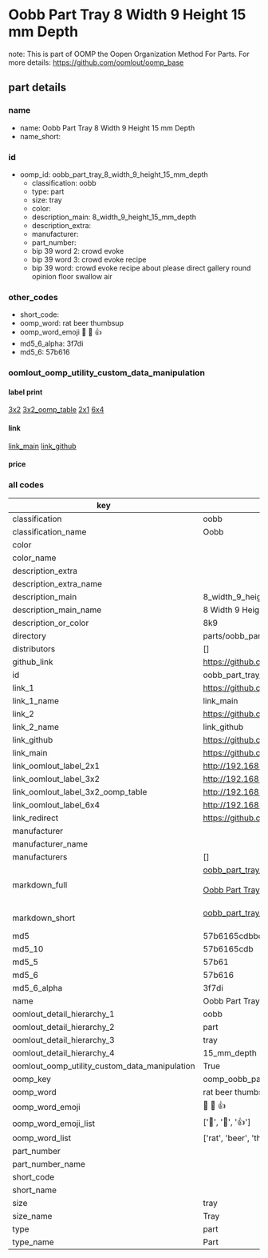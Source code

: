 # Oobb Part Tray 8 Width 9 Height 15 mm Depth  

note: This is part of OOMP the Oopen Organization Method For Parts. For more details: https://github.com/oomlout/oomp_base

##  part details
  







### name
* name: Oobb Part Tray 8 Width 9 Height 15 mm Depth
* name_short: 
### id
* oomp_id: oobb_part_tray_8_width_9_height_15_mm_depth
  * classification: oobb
  * type: part
  * size: tray
  * color: 
  * description_main: 8_width_9_height_15_mm_depth
  * description_extra: 
  * manufacturer: 
  * part_number: 
  * bip 39 word 2: crowd evoke
  * bip 39 word 3: crowd evoke recipe
  * bip 39 word: crowd evoke recipe about please direct gallery round opinion floor swallow air

### other_codes
* short_code: 
* oomp_word: rat beer thumbsup
* oomp_word_emoji :rat: :beer: :thumbsup:
* md5_6_alpha: 3f7di
* md5_6: 57b616






### oomlout_oomp_utility_custom_data_manipulation
#### label print
[3x2](http://192.168.1.245:1112/?label=oomp%203f7di)
[3x2_oomp_table](http://192.168.1.108:1112/?label=oomp%203f7di)
[2x1](http://192.168.1.242:1112/?label=oomp%203f7di)
[6x4](http://192.168.1.55:1112/?label=oomp%203f7di)    

#### link

[link_main](https://github.com/oomlout/oomlout_oomp_version_1_messy/tree/main/parts/oobb_part_tray_8_width_9_height_15_mm_depth) [link_github](https://github.com/oomlout/oomlout_oomp_version_1_messy/tree/main/parts/oobb_part_tray_8_width_9_height_15_mm_depth)                             

#### price







### all codes 
| key | value |  
| --- | --- |  
| classification | oobb |  
| classification_name | Oobb |  
| color |  |  
| color_name |  |  
| description_extra |  |  
| description_extra_name |  |  
| description_main | 8_width_9_height_15_mm_depth |  
| description_main_name | 8 Width 9 Height 15 mm Depth |  
| description_or_color | 8k9 |  
| directory | parts/oobb_part_tray_8_width_9_height_15_mm_depth |  
| distributors | [] |  
| github_link | https://github.com/oomlout/oomlout_oomp_part_src/tree/main/parts/oobb_part_tray_8_width_9_height_15_mm_depth |  
| id | oobb_part_tray_8_width_9_height_15_mm_depth |  
| link_1 | https://github.com/oomlout/oomlout_oomp_version_1_messy/tree/main/parts/oobb_part_tray_8_width_9_height_15_mm_depth |  
| link_1_name | link_main |  
| link_2 | https://github.com/oomlout/oomlout_oomp_version_1_messy/tree/main/parts/oobb_part_tray_8_width_9_height_15_mm_depth |  
| link_2_name | link_github |  
| link_github | https://github.com/oomlout/oomlout_oomp_version_1_messy/tree/main/parts/oobb_part_tray_8_width_9_height_15_mm_depth |  
| link_main | https://github.com/oomlout/oomlout_oomp_version_1_messy/tree/main/parts/oobb_part_tray_8_width_9_height_15_mm_depth |  
| link_oomlout_label_2x1 | http://192.168.1.242:1112/?label=oomp%203f7di |  
| link_oomlout_label_3x2 | http://192.168.1.245:1112/?label=oomp%203f7di |  
| link_oomlout_label_3x2_oomp_table | http://192.168.1.108:1112/?label=oomp%203f7di |  
| link_oomlout_label_6x4 | http://192.168.1.55:1112/?label=oomp%203f7di |  
| link_redirect | https://github.com/oomlout/oomlout_oomp_version_1_messy/tree/main/parts/oobb_part_tray_8_width_9_height_15_mm_depth |  
| manufacturer |  |  
| manufacturer_name |  |  
| manufacturers | [] |  
| markdown_full | [oobb_part_tray_8_width_9_height_15_mm_depth](none)<br>[](none)<br>[Oobb Part Tray 8 Width 9 Height 15 Mm Depth](none)<br><br> |  
| markdown_short | [oobb_part_tray_8_width_9_height_15_mm_depth](none)<br><br> |  
| md5 | 57b6165cdbbc6be0fa533007675381a2 |  
| md5_10 | 57b6165cdb |  
| md5_5 | 57b61 |  
| md5_6 | 57b616 |  
| md5_6_alpha | 3f7di |  
| name | Oobb Part Tray 8 Width 9 Height 15 mm Depth |  
| oomlout_detail_hierarchy_1 | oobb |  
| oomlout_detail_hierarchy_2 | part |  
| oomlout_detail_hierarchy_3 | tray |  
| oomlout_detail_hierarchy_4 | 15_mm_depth |  
| oomlout_oomp_utility_custom_data_manipulation | True |  
| oomp_key | oomp_oobb_part_tray_8_width_9_height_15_mm_depth |  
| oomp_word | rat beer thumbsup |  
| oomp_word_emoji | :rat: :beer: :thumbsup: |  
| oomp_word_emoji_list | [':rat:', ':beer:', ':thumbsup:'] |  
| oomp_word_list | ['rat', 'beer', 'thumbsup'] |  
| part_number |  |  
| part_number_name |  |  
| short_code |  |  
| short_name |  |  
| size | tray |  
| size_name | Tray |  
| type | part |  
| type_name | Part |  
